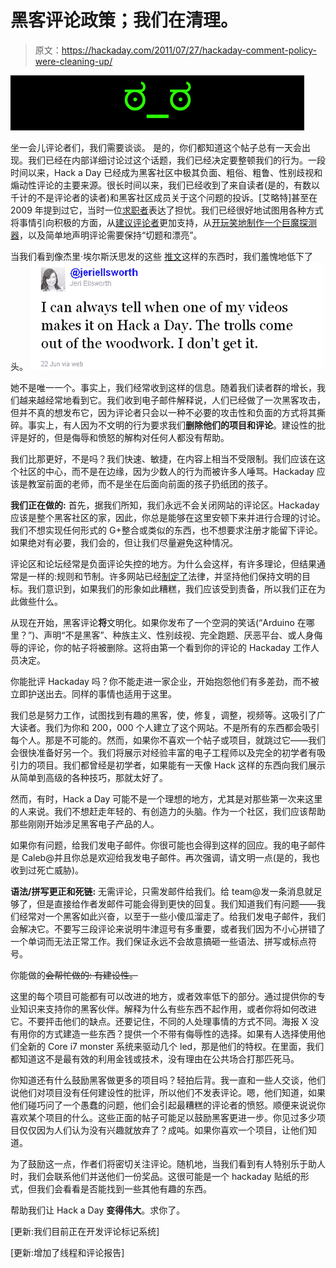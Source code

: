 # 黑客评论政策；我们在清理。

> 原文：<https://hackaday.com/2011/07/27/hackaday-comment-policy-were-cleaning-up/>

![](img/cdf098dbb781f76894fefd55980fd64d.png "lod")

坐一会儿评论者们，我们需要谈谈。
是的，你们都知道这个帖子总有一天会出现。我们已经在内部详细讨论过这个话题，我们已经决定要整顿我们的行为。一段时间以来，Hack a Day 已经成为黑客社区中极其负面、粗俗、粗鲁、性别歧视和煽动性评论的主要来源。很长时间以来，我们已经收到了来自读者(是的，有数以千计的不是评论者的读者)和黑客社区成员关于这个问题的投诉。[艾略特]甚至在 2009 年提到过它，当时一位[求职者](http://hackaday.com/2009/08/14/quote-of-the-day/)表达了担忧。我们已经很好地试图用各种方式将事情引向积极的方面，从[建议评论者](http://hackaday.com/2011/02/11/how-the-arduino-won-this-is-how-we-can-kill-it)更加支持，从[开玩笑地制作一个巨魔探测器](http://hackaday.com/2010/12/19/hackaday-unleashes-a-troll-sniffing-rat/)，以及简单地声明评论需要保持“切题和漂亮”。

当我们看到像杰里·埃尔斯沃思发的这些 [推文](http://twitter.com/#!/jeriellsworth/status/83519031243583488)这样的东西时，我们羞愧地低下了头。
![](img/b346176d1c72195bd7bd76f30ffb9f8e.png "twitter")

她不是唯一一个。事实上，我们经常收到这样的信息。随着我们读者群的增长，我们越来越经常地看到它。我们收到电子邮件解释说，人们已经做了一次黑客攻击，但并不真的想发布它，因为评论者只会以一种不必要的攻击性和负面的方式将其撕碎。事实上，有人因为不文明的行为要求我们**删除他们的项目和评论**。建设性的批评是好的，但是侮辱和愤怒的解构对任何人都没有帮助。

我们比那更好，不是吗？我们快速、敏捷，在内容上相当不受限制。我们应该在这个社区的中心，而不是在边缘，因为少数人的行为而被许多人唾骂。Hackaday 应该是教室前面的老师，而不是坐在后面向前面的孩子扔纸团的孩子。

**我们正在做的:**
首先，据我们所知，我们永远不会关闭网站的评论区。Hackaday 应该是整个黑客社区的家，因此，你总是能够在这里安顿下来并进行合理的讨论。我们不想实现任何形式的 G+整合或类似的东西，也不想要求注册才能留下评论。如果绝对有必要，我们会的，但让我们尽量避免这种情况。

评论区和论坛经常是负面评论失控的地方。为什么会这样，有许多理论，但结果通常是一样的:规则和节制。许多网站已经[制定了](http://blog.makezine.com/archive/2010/02/new-make-online-commenting-policy-a.html)法律，并坚持他们保持文明的目标。我们意识到，如果我们的形象如此糟糕，我们应该受到责备，所以我们正在为此做些什么。

从现在开始，黑客评论**将**文明化。如果你发布了一个空洞的笑话(“Arduino 在哪里？”)、声明“不是黑客”、种族主义、性别歧视、完全跑题、厌恶平台、或人身侮辱的评论，你的帖子将被删除。这将由第一个看到你的评论的 Hackaday 工作人员决定。

你能批评 Hackaday 吗？你不能走进一家企业，开始抱怨他们有多差劲，而不被立即护送出去。同样的事情也适用于这里。

我们总是努力工作，试图找到有趣的黑客，使，修复，调整，视频等。这吸引了广大读者。我们为你和 200，000 个人建立了这个网站。不是所有的东西都会吸引每个人。那是不可能的。然而，如果你不喜欢一个帖子或项目，就跳过它——我们会很快准备好另一个。我们将展示对经验丰富的电子工程师以及完全的初学者有吸引力的项目。我们都曾经是初学者，如果能有一天像 Hack 这样的东西向我们展示从简单到高级的各种技巧，那就太好了。

然而，有时，Hack a Day 可能不是一个理想的地方，尤其是对那些第一次来这里的人来说。我们不想赶走年轻的、有创造力的头脑。作为一个社区，我们应该帮助那些刚刚开始涉足黑客电子产品的人。

如果你有问题，给我们发电子邮件。你很可能也会得到这样的回应。我的电子邮件是 Caleb@并且你总是欢迎给我发电子邮件。再次强调，请文明一点(是的，我也收到过死亡威胁)。

**语法/拼写更正和死链:**
无需评论，只需发邮件给我们。给 team@发一条消息就足够了，但是直接给作者发邮件可能会得到更快的回复。我们知道我们有问题——我们经常对一个黑客如此兴奋，以至于一些小傻瓜溜走了。给我们发电子邮件，我们会解决它。不要写三段评论来说明牛津逗号有多重要，或者我们因为不小心拼错了一个单词而无法正常工作。我们保证永远不会故意搞砸一些语法、拼写或标点符号。

你能做的~~会帮忙做的:
有建设性。~~

这里的每个项目可能都有可以改进的地方，或者效率低下的部分。通过提供你的专业知识来支持你的黑客伙伴。解释为什么有些东西不起作用，或者你将如何改进它。不要抨击他们的缺点。还要记住，不同的人处理事情的方式不同。海报 X 没有用你的方式建造一些东西？提供一个不带有侮辱性的选择。如果有人选择使用他们全新的 Core i7 monster 系统来驱动几个 led，那是他们的特权。在里面，我们都知道这不是最有效的利用金钱或技术，没有理由在公共场合打那匹死马。

你知道还有什么鼓励黑客做更多的项目吗？轻拍后背。我一直和一些人交谈，他们说他们对项目没有任何建设性的批评，所以他们不发表评论。嗯，他们知道，如果他们碰巧问了一个愚蠢的问题，他们会引起最糟糕的评论者的愤怒。顺便来说说你喜欢某个项目的什么。这些正面的帖子可能足以鼓励黑客更进一步。你见过多少项目仅仅因为人们认为没有兴趣就放弃了？成吨。如果你喜欢一个项目，让他们知道。

为了鼓励这一点，作者们将密切关注评论。随机地，当我们看到有人特别乐于助人时，我们会联系他们并送他们一份奖品。这很可能是一个 hackaday 贴纸的形式，但我们会看看是否能找到一些其他有趣的东西。

帮助我们让 Hack a Day **变得伟大**。求你了。

[更新:我们目前正在开发评论标记系统]

[更新:增加了线程和评论报告]